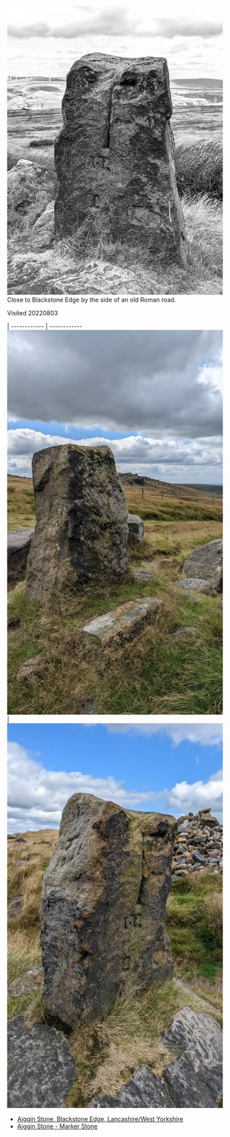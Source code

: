 ![aiggin_stone_001.jpeg](images/aiggin_stone_001.jpeg)
Close to Blackstone Edge by the side of an old Roman road.

Visited 20220803

 | 
------------ | ------------
![aiggin_stone_002](images/aiggin_stone_002.jpeg)|![aiggin_stone_003](images/aiggin_stone_003.jpeg)

* [Aiggin Stone, Blackstone Edge, Lancashire/West Yorkshire](https://thejournalofantiquities.com/2013/05/06/aiggin-stone-blackstone-edge-lancashirewest-yorkshire/)
* [Aiggin Stone - Marker Stone](https://www.megalithic.co.uk/article.php?sid=46513)